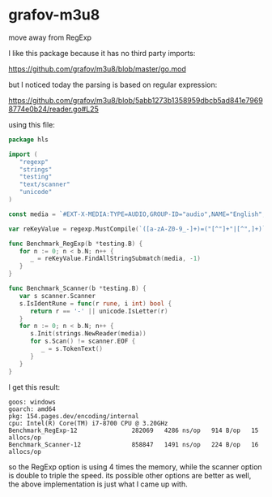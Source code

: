 # grafov-m3u8

move away from RegExp

I like this package because it has no third party imports:

https://github.com/grafov/m3u8/blob/master/go.mod

but I noticed today the parsing is based on regular expression:

https://github.com/grafov/m3u8/blob/5abb1273b1358959dbcb5ad841e79698774e0b24/reader.go#L25

using this file:

~~~go
package hls

import (
   "regexp"
   "strings"
   "testing"
   "text/scanner"
   "unicode"
)

const media = `#EXT-X-MEDIA:TYPE=AUDIO,GROUP-ID="audio",NAME="English",LANGUAGE="eng",DEFAULT=YES,AUTOSELECT=YES,URI="QualityLevels(192000)/Manifest(audio_eng_aacl,format=m3u8-aapl,filter=desktop)"`

var reKeyValue = regexp.MustCompile(`([a-zA-Z0-9_-]+)=("[^"]+"|[^",]+)`)

func Benchmark_RegExp(b *testing.B) {
   for n := 0; n < b.N; n++ {
      _ = reKeyValue.FindAllStringSubmatch(media, -1)
   }
}

func Benchmark_Scanner(b *testing.B) {
   var s scanner.Scanner
   s.IsIdentRune = func(r rune, i int) bool {
      return r == '-' || unicode.IsLetter(r)
   }
   for n := 0; n < b.N; n++ {
      s.Init(strings.NewReader(media))
      for s.Scan() != scanner.EOF {
         _ = s.TokenText()
      }
   }
}
~~~

I get this result:

~~~
goos: windows
goarch: amd64
pkg: 154.pages.dev/encoding/internal
cpu: Intel(R) Core(TM) i7-8700 CPU @ 3.20GHz
Benchmark_RegExp-12               282069   4286 ns/op   914 B/op   15 allocs/op
Benchmark_Scanner-12              858847   1491 ns/op   224 B/op   16 allocs/op
~~~

so the RegExp option is using 4 times the memory, while the scanner option is
double to triple the speed. its possible other options are better as well, the
above implementation is just what I came up with.
